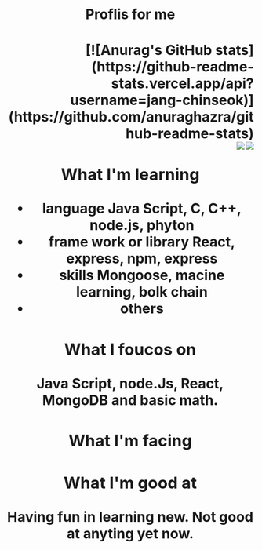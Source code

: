 <center> <h1> Proflis for me <h1> <center>

 <div align='right'>
  [![Anurag's GitHub stats](https://github-readme-stats.vercel.app/api?username=jang-chinseok)](https://github.com/anuraghazra/github-readme-stats)
</div>
<a href='https://solved.ac/jcs000729'>
<img align='right' src="http://mazassumnida.wtf/api/v2/generate_badge?boj=jcs000729">
</a>
  <img align='right' src= "https://img.shields.io/badge/-Learning%20Algorithms-brightgreen">


  
  
  
### What I'm learning
- language 
  Java Script, C, C++, node.js, phyton
- frame work or library
  React, express, npm, express
- skills
  Mongoose, macine learning, bolk chain
- others
  

### What I foucos on
  Java Script, node.Js, React, MongoDB
  and basic math.
  
  
### What I'm facing

  
### What I'm good at
Having fun in learning new.
Not good at anyting yet now.
  

